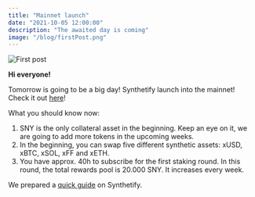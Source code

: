```yaml
---
title: "Mainnet launch"
date: "2021-10-05 12:00:00"
description: "The awaited day is coming"
image: "/blog/firstPost.png"
---
```


![First post](/blog/firstPost.png)

**Hi everyone!**

Tomorrow is going to be a big day! Synthetify launch into the mainnet! Check it out [here](https://app.synthetify.io/staking)!

What you should know now:
1. SNY is the only collateral asset in the beginning. Keep an eye on it, we are going to add more tokens in the upcoming weeks.
2. In the beginning, you can swap five different synthetic assets: xUSD, xBTC, xSOL, xFF and xETH.
3. You have approx. 40h to subscribe for the first staking round. In this round, the total rewards pool is 20.000 SNY. It increases every week.

We prepared a [quick guide](../app-tutorial) on Synthetify.

